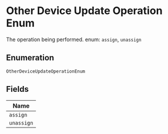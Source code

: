 
# Other Device Update Operation Enum

The operation being performed. enum: `assign`, `unassign`

## Enumeration

`OtherDeviceUpdateOperationEnum`

## Fields

| Name |
|  --- |
| `assign` |
| `unassign` |

